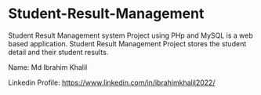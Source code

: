 # Student-Result-Management
Student Result Management system Project using PHp and MySQL is a web based application. Student Result Management Project stores the student detail and their student results.

Name: Md Ibrahim Khalil

Linkedin Profile: https://www.linkedin.com/in/ibrahimkhalil2022/
